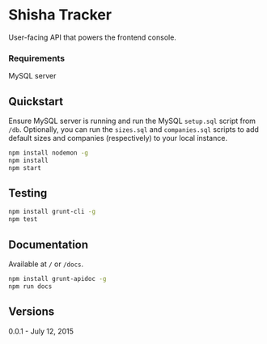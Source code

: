 # Shisha Tracker

User-facing API that powers the frontend console.

### Requirements

MySQL server

## Quickstart

Ensure MySQL server is running and run the MySQL `setup.sql` script from `/db`.
Optionally, you can run the `sizes.sql` and `companies.sql` scripts to add default sizes and companies (respectively) to your local instance.

```bash
npm install nodemon -g
npm install
npm start
```

## Testing

```bash
npm install grunt-cli -g
npm test
```

## Documentation

Available at `/` or `/docs`.

```bash
npm install grunt-apidoc -g
npm run docs
```

## Versions

0.0.1 - July 12, 2015